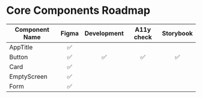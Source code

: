 # Core Components Roadmap

| Component Name | Figma | Development | A11y check | Storybook |
| -------------- | :---: | :---------: | :--------: | :-------: |
| AppTitle       |  ✅   |             |            |           |
| Button         |  ✅   |     ✅      |     ✅     |    ✅     |
| Card           |  ✅   |             |            |           |
| EmptyScreen    |  ✅   |             |            |           |
| Form           |  ✅   |             |            |           |
